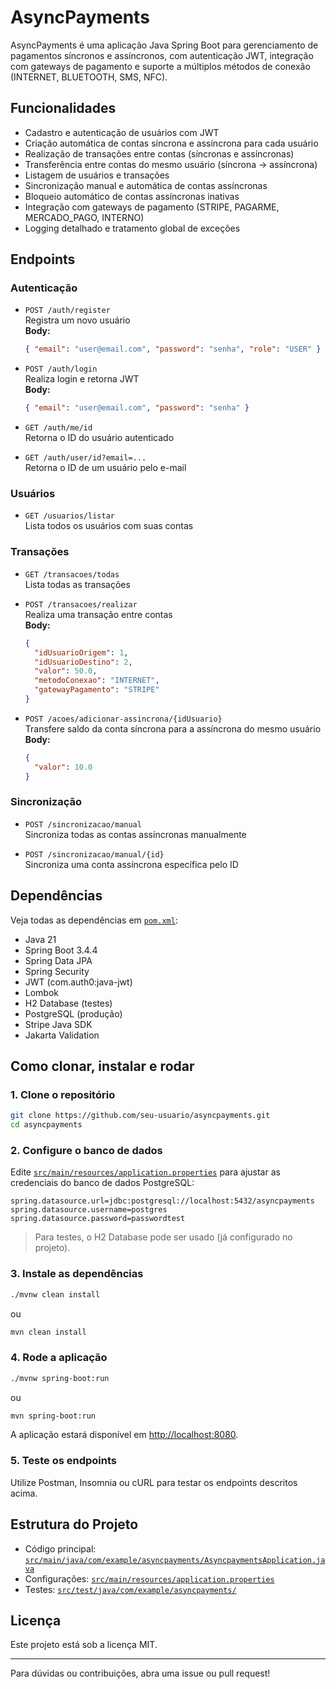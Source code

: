 # AsyncPayments

AsyncPayments é uma aplicação Java Spring Boot para gerenciamento de pagamentos síncronos e assíncronos, com autenticação JWT, integração com gateways de pagamento e suporte a múltiplos métodos de conexão (INTERNET, BLUETOOTH, SMS, NFC).

## Funcionalidades

- Cadastro e autenticação de usuários com JWT
- Criação automática de contas síncrona e assíncrona para cada usuário
- Realização de transações entre contas (síncronas e assíncronas)
- Transferência entre contas do mesmo usuário (síncrona → assíncrona)
- Listagem de usuários e transações
- Sincronização manual e automática de contas assíncronas
- Bloqueio automático de contas assíncronas inativas
- Integração com gateways de pagamento (STRIPE, PAGARME, MERCADO_PAGO, INTERNO)
- Logging detalhado e tratamento global de exceções

## Endpoints

### Autenticação

- `POST /auth/register`  
  Registra um novo usuário  
  **Body:**  
  ```json
  { "email": "user@email.com", "password": "senha", "role": "USER" }
  ```

- `POST /auth/login`  
  Realiza login e retorna JWT  
  **Body:**  
  ```json
  { "email": "user@email.com", "password": "senha" }
  ```

- `GET /auth/me/id`  
  Retorna o ID do usuário autenticado

- `GET /auth/user/id?email=...`  
  Retorna o ID de um usuário pelo e-mail

### Usuários

- `GET /usuarios/listar`  
  Lista todos os usuários com suas contas

### Transações

- `GET /transacoes/todas`  
  Lista todas as transações

- `POST /transacoes/realizar`  
  Realiza uma transação entre contas  
  **Body:**  
  ```json
  {
    "idUsuarioOrigem": 1,
    "idUsuarioDestino": 2,
    "valor": 50.0,
    "metodoConexao": "INTERNET",
    "gatewayPagamento": "STRIPE"
  }
  ```

- `POST /acoes/adicionar-assincrona/{idUsuario}`  
  Transfere saldo da conta síncrona para a assíncrona do mesmo usuário  
  **Body:**  
  ```json
  {
    "valor": 10.0
  }
  ```

### Sincronização

- `POST /sincronizacao/manual`  
  Sincroniza todas as contas assíncronas manualmente

- `POST /sincronizacao/manual/{id}`  
  Sincroniza uma conta assíncrona específica pelo ID

## Dependências

Veja todas as dependências em [`pom.xml`](pom.xml):

- Java 21
- Spring Boot 3.4.4
- Spring Data JPA
- Spring Security
- JWT (com.auth0:java-jwt)
- Lombok
- H2 Database (testes)
- PostgreSQL (produção)
- Stripe Java SDK
- Jakarta Validation

## Como clonar, instalar e rodar

### 1. Clone o repositório

```sh
git clone https://github.com/seu-usuario/asyncpayments.git
cd asyncpayments
```

### 2. Configure o banco de dados

Edite [`src/main/resources/application.properties`](src/main/resources/application.properties) para ajustar as credenciais do banco de dados PostgreSQL:

```
spring.datasource.url=jdbc:postgresql://localhost:5432/asyncpayments
spring.datasource.username=postgres
spring.datasource.password=passwordtest
```

> Para testes, o H2 Database pode ser usado (já configurado no projeto).

### 3. Instale as dependências

```sh
./mvnw clean install
```
ou
```sh
mvn clean install
```

### 4. Rode a aplicação

```sh
./mvnw spring-boot:run
```
ou
```sh
mvn spring-boot:run
```

A aplicação estará disponível em [http://localhost:8080](http://localhost:8080).

### 5. Teste os endpoints

Utilize Postman, Insomnia ou cURL para testar os endpoints descritos acima.

## Estrutura do Projeto

- Código principal: [`src/main/java/com/example/asyncpayments/AsyncpaymentsApplication.java`](src/main/java/com/example/asyncpayments/AsyncpaymentsApplication.java)
- Configurações: [`src/main/resources/application.properties`](src/main/resources/application.properties)
- Testes: [`src/test/java/com/example/asyncpayments/`](src/test/java/com/example/asyncpayments/)

## Licença

Este projeto está sob a licença MIT.

---

Para dúvidas ou contribuições, abra uma issue ou pull request!